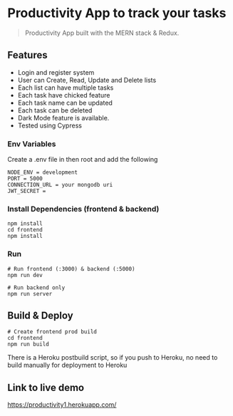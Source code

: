 # Productivity App to track your tasks

> Productivity App built with the MERN stack & Redux.

## Features

- Login and register system
- User can Create, Read, Update and Delete lists
- Each list can have multiple tasks
- Each task have chicked feature
- Each task name can be updated
- Each task can be deleted
- Dark Mode feature is available.
- Tested using Cypress

### Env Variables

Create a .env file in then root and add the following

```
NODE_ENV = development
PORT = 5000
CONNECTION_URL = your mongodb uri
JWT_SECRET =
```

### Install Dependencies (frontend & backend)

```
npm install
cd frontend
npm install
```

### Run

```
# Run frontend (:3000) & backend (:5000)
npm run dev

# Run backend only
npm run server
```

## Build & Deploy

```
# Create frontend prod build
cd frontend
npm run build
```

There is a Heroku postbuild script, so if you push to Heroku, no need to build manually for deployment to Heroku

## Link to live demo
https://productivity1.herokuapp.com/
